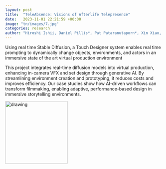 ```yaml
---
layout: post
title:  "TeleAbsence: Visions of Afterlife Telepresence"
date:   2023-11-01 22:21:59 +00:00
image: "tn/images/7.jpg"
categories: research
author: "Hiroshi Ishii, Daniel Pillis*, Pat Pataranutaporn*, Xin Xiao, Alaa Algargoosh, Lucy Li, Jean-Baptiste Labrune (2024)"
---
```


Using real time Stable Diffusion, a Touch Designer system enables real time prompting to dynamically change objects, environments, and actors in an immersive state of the art virtual production environment 

This project integrates real-time diffusion models into virtual production, enhancing in-camera VFX and set design through generative AI. By streamlining environment creation and prototyping, it reduces costs and improves efficiency. Our case studies show how AI-driven workflows can transform filmmaking, enabling adaptive, performance-based design in immersive storytelling environments.

<img src="tn/images/cage-test.png" alt="drawing" width="200"/>
<blockquote>
  <p>
  </p>
</blockquote>

